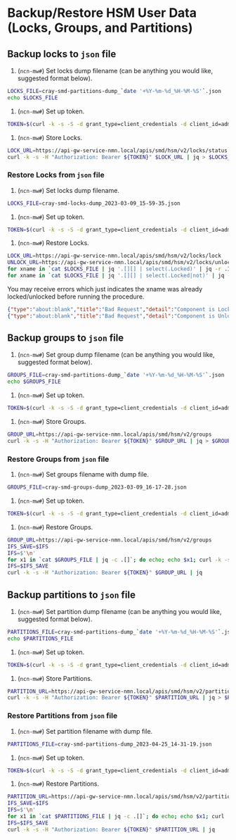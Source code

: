# Backup/Restore HSM User Data (Locks, Groups, and Partitions)

## Backup locks to `json` file

1. (`ncn-mw#`) Set locks dump filename (can be anything you would like, suggested format below).

```bash
LOCKS_FILE=cray-smd-partitions-dump_`date '+%Y-%m-%d_%H-%M-%S'`.json
echo $LOCKS_FILE
```

1. (`ncn-mw#`) Set up token.

```bash
TOKEN=$(curl -k -s -S -d grant_type=client_credentials -d client_id=admin-client -d client_secret=$(kubectl get secrets admin-client-auth -o jsonpath='{.data.client-secret}' | base64 -d) https://api-gw-service-nmn.local/keycloak/realms/shasta/protocol/openid-connect/token | jq -r '.access_token')
```

1. (`ncn-mw#`) Store Locks.

```bash
LOCK_URL=https://api-gw-service-nmn.local/apis/smd/hsm/v2/locks/status
curl -k -s -H "Authorization: Bearer ${TOKEN}" $LOCK_URL | jq > $LOCKS_FILE
```

### Restore Locks from `json` file

1. (`ncn-mw#`) Set locks dump filename.

```bash
LOCKS_FILE=cray-smd-locks-dump_2023-03-09_15-59-35.json
```

1. (`ncn-mw#`) Set up token.

```bash
TOKEN=$(curl -k -s -S -d grant_type=client_credentials -d client_id=admin-client -d client_secret=$(kubectl get secrets admin-client-auth -o jsonpath='{.data.client-secret}' | base64 -d) https://api-gw-service-nmn.local/keycloak/realms/shasta/protocol/openid-connect/token | jq -r '.access_token')
```

1. (`ncn-mw#`) Restore Locks.

```bash
LOCK_URL=https://api-gw-service-nmn.local/apis/smd/hsm/v2/locks/lock
UNLOCK_URL=https://api-gw-service-nmn.local/apis/smd/hsm/v2/locks/unlock
for xname in `cat $LOCKS_FILE | jq '.[][] | select(.Locked)' | jq -r .ID`; do echo; echo $xname; curl -k -s -H "Authorization: Bearer ${TOKEN}" --header "Content-Type: application/json" -d '{"ComponentIDs":["'$xname'"], "Verify":false}' $LOCK_URL; done
for xname in `cat $LOCKS_FILE | jq '.[][] | select(.Locked|not)' | jq -r .ID`; do echo; echo $xname; curl -k -s -H "Authorization: Bearer ${TOKEN}" --header "Content-Type: application/json" -d '{"ComponentIDs":["'$xname'"], "Verify":false}' $UNLOCK_URL; done
```

You may receive errors which just indicates the xname was already locked/unlocked before running the procedure.

```json
{"type":"about:blank","title":"Bad Request","detail":"Component is Locked","status":400}
{"type":"about:blank","title":"Bad Request","detail":"Component is Unlocked","status":400}
```

## Backup groups to `json` file

1. (`ncn-mw#`) Set group dump filename (can be anything you would like, suggested format below).

```bash
GROUPS_FILE=cray-smd-partitions-dump_`date '+%Y-%m-%d_%H-%M-%S'`.json
echo $GROUPS_FILE
```

1. (`ncn-mw#`) Set up token.

```bash
TOKEN=$(curl -k -s -S -d grant_type=client_credentials -d client_id=admin-client -d client_secret=$(kubectl get secrets admin-client-auth -o jsonpath='{.data.client-secret}' | base64 -d) https://api-gw-service-nmn.local/keycloak/realms/shasta/protocol/openid-connect/token | jq -r '.access_token')
```

1. (`ncn-mw#`) Store Groups.

```bash
GROUP_URL=https://api-gw-service-nmn.local/apis/smd/hsm/v2/groups
curl -k -s -H "Authorization: Bearer ${TOKEN}" $GROUP_URL | jq > $GROUPS_FILE
```

### Restore Groups from `json` file

1. (`ncn-mw#`) Set groups filename with dump file.

```bash
GROUPS_FILE=cray-smd-groups-dump_2023-03-09_16-17-28.json
```

1. (`ncn-mw#`) Set up token.

```bash
TOKEN=$(curl -k -s -S -d grant_type=client_credentials -d client_id=admin-client -d client_secret=$(kubectl get secrets admin-client-auth -o jsonpath='{.data.client-secret}' | base64 -d) https://api-gw-service-nmn.local/keycloak/realms/shasta/protocol/openid-connect/token | jq -r '.access_token')
```

1. (`ncn-mw#`) Restore Groups.

```bash
GROUP_URL=https://api-gw-service-nmn.local/apis/smd/hsm/v2/groups
IFS_SAVE=$IFS
IFS=$'\n'
for x1 in `cat $GROUPS_FILE | jq -c .[]`; do echo; echo $x1; curl -k -s -H "Authorization: Bearer ${TOKEN}" --header "Content-Type: application/json" -d "$x1" $GROUP_URL; done
IFS=$IFS_SAVE
curl -k -s -H "Authorization: Bearer ${TOKEN}" $GROUP_URL | jq
```

## Backup partitions to `json` file

1. (`ncn-mw#`) Set partition dump filename (can be anything you would like, suggested format below).

```bash
PARTITIONS_FILE=cray-smd-partitions-dump_`date '+%Y-%m-%d_%H-%M-%S'`.json
echo $PARTITIONS_FILE
```

1. (`ncn-mw#`) Set up token.

```bash
TOKEN=$(curl -k -s -S -d grant_type=client_credentials -d client_id=admin-client -d client_secret=$(kubectl get secrets admin-client-auth -o jsonpath='{.data.client-secret}' | base64 -d) https://api-gw-service-nmn.local/keycloak/realms/shasta/protocol/openid-connect/token | jq -r '.access_token')
```

1. (`ncn-mw#`) Store Partitions.

```bash
PARTITION_URL=https://api-gw-service-nmn.local/apis/smd/hsm/v2/partitions
curl -k -s -H "Authorization: Bearer ${TOKEN}" $PARTITION_URL | jq > $PARTITIONS_FILE
```

### Restore Partitions from `json` file

1. (`ncn-mw#`) Set partition filename with dump file.

```bash
PARTITIONS_FILE=cray-smd-partitions-dump_2023-04-25_14-31-19.json
```

1. (`ncn-mw#`) Set up token.

```bash
TOKEN=$(curl -k -s -S -d grant_type=client_credentials -d client_id=admin-client -d client_secret=$(kubectl get secrets admin-client-auth -o jsonpath='{.data.client-secret}' | base64 -d) https://api-gw-service-nmn.local/keycloak/realms/shasta/protocol/openid-connect/token | jq -r '.access_token')
```

1. (`ncn-mw#`) Restore Partitions.

```bash
PARTITION_URL=https://api-gw-service-nmn.local/apis/smd/hsm/v2/partitions
IFS_SAVE=$IFS
IFS=$'\n'
for x1 in `cat $PARTITIONS_FILE | jq -c .[]`; do echo; echo $x1; curl -k -s -H "Authorization: Bearer ${TOKEN}" --header "Content-Type: application/json" -d "$x1" $PARTITION_URL;  done
IFS=$IFS_SAVE
curl -k -s -H "Authorization: Bearer ${TOKEN}" $PARTITION_URL | jq
```
